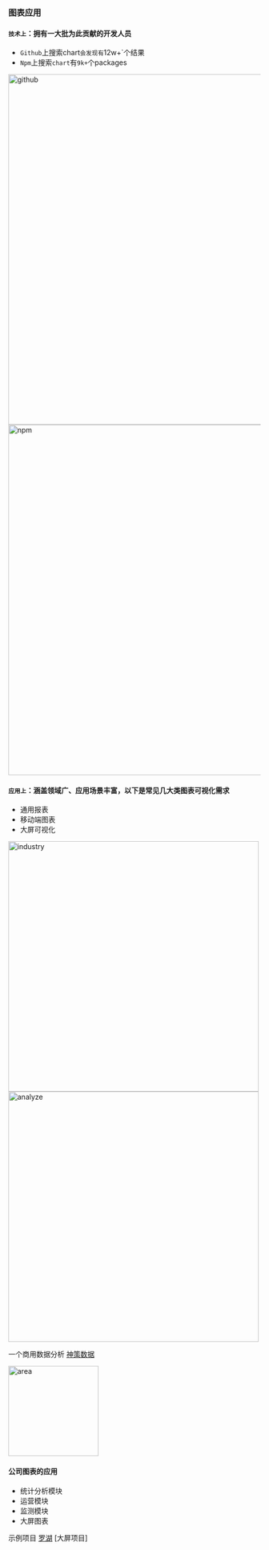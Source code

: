 ### 图表应用

#### `技术上`：拥有一大批为此贡献的开发人员

- `Github`上搜索chart`会发现有`12w+`个结果
- `Npm`上搜索`chart`有`9k+`个packages

<img :src="$withBase('/assets/charts-images/usage/github.png')" alt="github" width="700">

<img :src="$withBase('/assets/charts-images/usage/npm.png')" alt="npm" width="700">

#### `应用上`：涵盖领域广、应用场景丰富，以下是常见几大类图表可视化需求

- 通用报表
- 移动端图表
- 大屏可视化

<img :src="$withBase('/assets/charts-images/usage/industry.png')" alt="industry" width="500">

<img :src="$withBase('/assets/charts-images/usage/analyze.png')" alt="analyze" width="500">

一个商用数据分析 [神策数据](https://github.com/SuperMaryer)

<img :src="$withBase('/assets/charts-images/usage/area.png')" alt="area" width="180">

#### 公司图表的应用
- 统计分析模块
- 运营模块
- 监测模块
- 大屏图表

示例项目
[罗湖](http://10.10.201.37:85/LhBigdata/#/left/query/traffic)
[大屏项目]

